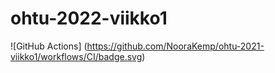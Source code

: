 # ohtu-2022-viikko1

![GitHub Actions] (https://github.com/NooraKemp/ohtu-2021-viikko1/workflows/CI/badge.svg)
